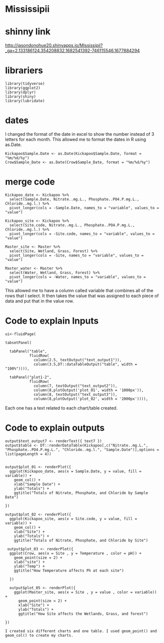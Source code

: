 # Mississipii

# shinny link 
http://jasondonohue20.shinyapps.io/Mississipii?_ga=2.133186124.354208832.1682541392-746115546.1677884294
# librariers
```
library(tidyverse)
library(ggplot2)
library(dplyr)
library(shiny)
library(lubridate)
```

# dates
I changed the format of the date in excel to show the number instead of 3 letters for each month. This allowed me to format the dates in R using as.Date.
```
Kickapoo$Sample.Date <- as.Date(Kickapoo$Sample.Date, format = "%m/%d/%y")
Crow$Sample_Date <- as.Date(Crow$Sample_Date, format = "%m/%d/%y")
```

# merge code
```
Kickapoo_date <- Kickapoo %>%
  select(Sample.Date, Nitrate..mg.L., Phosphate..PO4.P.mg.L., Chloride..mg.l.) %>%
  pivot_longer(cols = -Sample.Date, names_to = "variable", values_to = "value")

Kickapoo_site <- Kickapoo %>%
  select(Site.code, Nitrate..mg.L., Phosphate..PO4.P.mg.L., Chloride..mg.l.) %>%
  pivot_longer(cols = -Site.code, names_to = "variable", values_to = "value")

Master_site <- Master %>%
  select(Site, Wetland, Grass, Forest) %>%
  pivot_longer(cols = -Site, names_to = "variable", values_to = "value")

Master_water <- Master %>%
  select(Water, Wetland, Grass, Forest) %>%
  pivot_longer(cols = -Water, names_to = "variable", values_to = "value")
  ```
  This allowed me to have a column called variable that combines all of the rows that I select. It then takes the value that was assigned to each piece of data and put that in the value row. 
  
  # Code to explain Inputs
  ```
  ui<-fluidPage( 
  
  tabsetPanel(
    
    tabPanel("table",
             fluidRow(
               column(2.5, textOutput("text_output1")),
               column(3.5,DT::dataTableOutput("table", width = "100%")))),
    
    tabPanel("plot1-2",
             fluidRow(
               column(7, textOutput("text_output2")),
               column(8,plotOutput('plot_01', width = '1000px')),
               column(8, textOutput("text_output3")),
               column(8,plotOutput('plot_02', width = '2000px')))),
  ```
  Each one has a text related to each chart/table created. 
  
  # Code to explain outputs
  ```
  output$text_output7 <- renderText({ text7 })
  output$table <- DT::renderDataTable(Kickapoo[,c("Nitrate..mg.L.", "Phosphate..PO4.P.mg.L.", "Chloride..mg.l.", "Sample.Date")],options = list(pageLength = 4))
  
  
  output$plot_01 <- renderPlot({
    ggplot(Kickapoo_date, aes(x = Sample.Date, y = value, fill = variable)) +
      geom_col() +
      xlab("Sample Date") +
      ylab("Totals") +
      ggtitle("Totals of Nitrate, Phosphate, and Chloride by Sample Date") 
    
  })
  
  output$plot_02 <- renderPlot({
    ggplot(Kickapoo_site, aes(x = Site.code, y = value, fill = variable)) +
      geom_col() +
      xlab("Site") +
      ylab("Totals") +
      ggtitle("Totals of Nitrate, Phosphate, and Chloride by Site") 
   
   output$plot_03 <- renderPlot({
    ggplot(Crow, aes(x = Site , y = Temperature , color = pH)) +
      geom_point(size = 2) +
      xlab("site") +
      ylab("Temp") +
      ggtitle("How Temperature affects Ph at each site")

    }) 
    
    output$plot_05 <- renderPlot({
      ggplot(Master_site, aes(x = Site , y = value , color = variable)) +
        geom_point(size = 2) +
        xlab("Site") +
        ylab("Totals") +
        ggtitle("How Site affects the Wetlands, Grass, and forest")
    
  })
  
  I created six different charts and one table. I used geom_point() and geom_col() to create my charts. 
  
  
  
  
